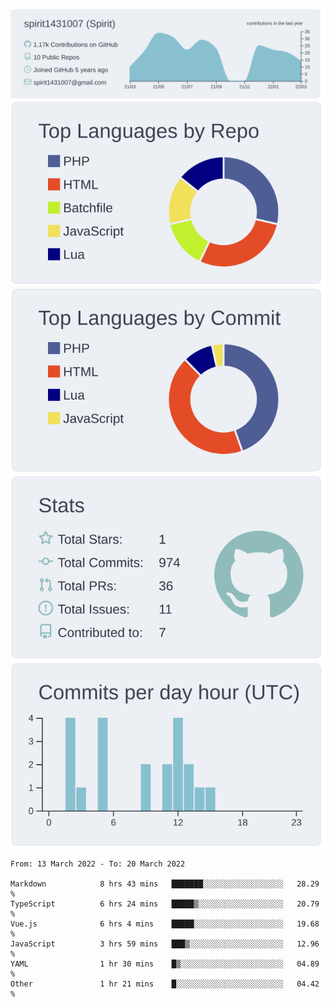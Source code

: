 [![](https://raw.githubusercontent.com/spirit1431007/spirit1431007/master/profile-summary-card-output/nord_bright/0-profile-details.svg)](https://git.io/spiritx)
[![](https://raw.githubusercontent.com/spirit1431007/spirit1431007/master/profile-summary-card-output/nord_bright/1-repos-per-language.svg)](https://git.io/spiritx) [![](https://raw.githubusercontent.com/spirit1431007/spirit1431007/master/profile-summary-card-output/nord_bright/2-most-commit-language.svg)](https://git.io/spiritx)
[![](https://raw.githubusercontent.com/spirit1431007/spirit1431007/master/profile-summary-card-output/nord_bright/3-stats.svg)](https://git.io/spiritx) [![](https://raw.githubusercontent.com/spirit1431007/spirit1431007/master/profile-summary-card-output/nord_bright/4-productive-time.svg)](https://git.io/spiritx)

<!--START_SECTION:waka-->

```text
From: 13 March 2022 - To: 20 March 2022

Markdown            8 hrs 43 mins   ███████░░░░░░░░░░░░░░░░░░   28.29 %
TypeScript          6 hrs 24 mins   █████▒░░░░░░░░░░░░░░░░░░░   20.79 %
Vue.js              6 hrs 4 mins    █████░░░░░░░░░░░░░░░░░░░░   19.68 %
JavaScript          3 hrs 59 mins   ███▒░░░░░░░░░░░░░░░░░░░░░   12.96 %
YAML                1 hr 30 mins    █▒░░░░░░░░░░░░░░░░░░░░░░░   04.89 %
Other               1 hr 21 mins    █░░░░░░░░░░░░░░░░░░░░░░░░   04.42 %
```

<!--END_SECTION:waka-->

